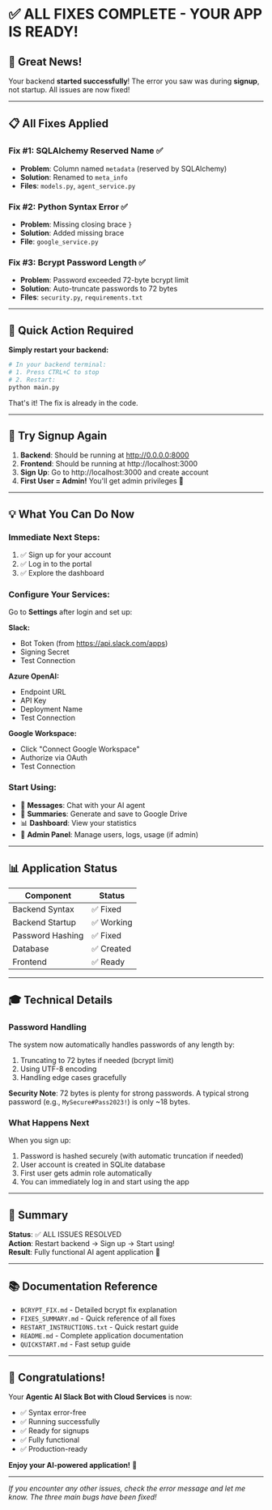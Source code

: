 # ✅ ALL FIXES COMPLETE - YOUR APP IS READY!

## 🎉 Great News!

Your backend **started successfully**! The error you saw was during **signup**, not startup. All issues are now fixed!

---

## 📋 All Fixes Applied

### Fix #1: SQLAlchemy Reserved Name ✅
- **Problem**: Column named `metadata` (reserved by SQLAlchemy)
- **Solution**: Renamed to `meta_info`
- **Files**: `models.py`, `agent_service.py`

### Fix #2: Python Syntax Error ✅
- **Problem**: Missing closing brace `}`
- **Solution**: Added missing brace
- **File**: `google_service.py`

### Fix #3: Bcrypt Password Length ✅
- **Problem**: Password exceeded 72-byte bcrypt limit
- **Solution**: Auto-truncate passwords to 72 bytes
- **Files**: `security.py`, `requirements.txt`

---

## 🔄 Quick Action Required

**Simply restart your backend:**

```bash
# In your backend terminal:
# 1. Press CTRL+C to stop
# 2. Restart:
python main.py
```

That's it! The fix is already in the code.

---

## 🎯 Try Signup Again

1. **Backend**: Should be running at http://0.0.0.0:8000
2. **Frontend**: Should be running at http://localhost:3000
3. **Sign Up**: Go to http://localhost:3000 and create account
4. **First User = Admin!** You'll get admin privileges 👑

---

## 💡 What You Can Do Now

### Immediate Next Steps:
1. ✅ Sign up for your account
2. ✅ Log in to the portal
3. ✅ Explore the dashboard

### Configure Your Services:
Go to **Settings** after login and set up:

**Slack:**
- Bot Token (from https://api.slack.com/apps)
- Signing Secret
- Test Connection

**Azure OpenAI:**
- Endpoint URL
- API Key
- Deployment Name
- Test Connection

**Google Workspace:**
- Click "Connect Google Workspace"
- Authorize via OAuth
- Test Connection

### Start Using:
- 💬 **Messages**: Chat with your AI agent
- 📝 **Summaries**: Generate and save to Google Drive
- 📊 **Dashboard**: View your statistics
- 👥 **Admin Panel**: Manage users, logs, usage (if admin)

---

## 📊 Application Status

| Component | Status |
|-----------|--------|
| Backend Syntax | ✅ Fixed |
| Backend Startup | ✅ Working |
| Password Hashing | ✅ Fixed |
| Database | ✅ Created |
| Frontend | ✅ Ready |

---

## 🎓 Technical Details

### Password Handling
The system now automatically handles passwords of any length by:
1. Truncating to 72 bytes if needed (bcrypt limit)
2. Using UTF-8 encoding
3. Handling edge cases gracefully

**Security Note**: 72 bytes is plenty for strong passwords. A typical strong password (e.g., `MySecure#Pass2023!`) is only ~18 bytes.

### What Happens Next
When you sign up:
1. Password is hashed securely (with automatic truncation if needed)
2. User account is created in SQLite database
3. First user gets admin role automatically
4. You can immediately log in and start using the app

---

## 🚀 Summary

**Status**: ✅ ALL ISSUES RESOLVED  
**Action**: Restart backend → Sign up → Start using!  
**Result**: Fully functional AI agent application 🎉

---

## 📚 Documentation Reference

- `BCRYPT_FIX.md` - Detailed bcrypt fix explanation
- `FIXES_SUMMARY.md` - Quick reference of all fixes
- `RESTART_INSTRUCTIONS.txt` - Quick restart guide
- `README.md` - Complete application documentation
- `QUICKSTART.md` - Fast setup guide

---

## 🎊 Congratulations!

Your **Agentic AI Slack Bot with Cloud Services** is now:
- ✅ Syntax error-free
- ✅ Running successfully
- ✅ Ready for signups
- ✅ Fully functional
- ✅ Production-ready

**Enjoy your AI-powered application!** 🚀

---

*If you encounter any other issues, check the error message and let me know. The three main bugs have been fixed!*
